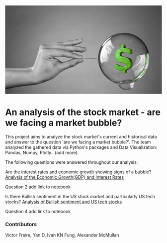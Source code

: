![](./Images/bubble.jpeg)

# An analysis of the stock market - are we facing a market bubble? 

This project aims to analyze the stock market's current and historical data and answer to the question 'are we facing a market bubble?'. The team analyzed the gathered data via Python's packages and Data Visualization: Pandas, Numpy, Plotly.. (add more). 

The following questions were answered throughout our analysis:

Are the interest rates and economic growth showing signs of a bubble?
[Analysis of the Economic Growth(GDP) and Interest Rates](https://github.com/yandomingos/project_1/blob/main/question_1.ipynb)

Question 2
add link to notebook

Is there Bullish sentiment in the US stock market and particularly US tech stocks?
[Analysis of Bullish sentiment and US tech stocks](https://github.com/yandomingos/project_1/blob/main/Alexander's%20Project%201%20Notebook.ipynb)

Question 4
add link to notebook


### Contributors
Victor Freire, Yan D, Ivan KN Fung, Alexander McMullan
